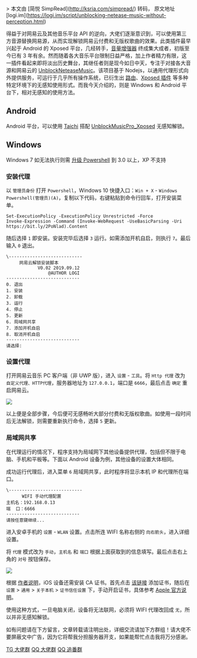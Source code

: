 \> 本文由 \[简悦 SimpRead\](http://ksria.com/simpread/) 转码， 原文地址 \[logi.im\](https://logi.im/script/unblocking-netease-music-without-perception.html)

得益于对网易云及其他音乐平台 API 的逆向，大佬们逐渐意识到，可以使用第三方音源替换网易源，从而实现解锁网易云付费和无版权歌曲的效果。此类插件最早兴起于 Android 的 Xposed 平台，几经转手，[音量增强器](https://logi.im/go/aHR0cHM6Ly9naXRodWIuY29tL2JpbjQ1Njc4OS9VbmJsb2NrMTYzTXVzaWNDbGllbnQtWHBvc2VkL3JlbGVhc2Vz) 终成集大成者，初版至今已有 3 年有余。然而随着各大音乐平台限制日益严格，加上作者精力有限，这一插件看起来即将淡出历史舞台，其继任者则是现今如日中天，专注于对接各大音源和网易云的 [UnblockNeteaseMusic](https://logi.im/go/aHR0cHM6Ly9naXRodWIuY29tL25vbmRhbmVlL1VuYmxvY2tOZXRlYXNlTXVzaWM=)。该项目基于 Nodejs，以通用代理形式向外提供服务，可运行于几乎所有操作系统，已衍生出 [路由](https://logi.im/go/aHR0cHM6Ly9naXRodWIuY29tL21heGxpY2hlbmcvbHVjaS1hcHAtdW5ibG9ja211c2lj)、[Xposed 插件](https://logi.im/go/aHR0cHM6Ly9naXRodWIuY29tL25pbmluZzM3Ny9VbmJsb2NrTXVzaWNQcm9fWHBvc2Vk) 等多种特定环境下的无感知使用形式。而我今天介绍的，则是 Windows 和 Android 平台下，相对无感知的使用方法。

Android
-------

Android 平台，可以使用 [Taichi](https://logi.im/go/aHR0cHM6Ly90YWljaGkuY29vbC96aC8=) 搭配 [UnblockMusicPro\_Xposed](https://logi.im/go/aHR0cHM6Ly9naXRodWIuY29tL25pbmluZzM3Ny9VbmJsb2NrTXVzaWNQcm9fWHBvc2VkL3JlbGVhc2Vz) 无感知解锁。

Windows
-------

Windows 7 如无法执行则需 [升级 Powershell](https://logi.im/go/aHR0cDovL2Jsb2cudnVlYWRtaW4ub3JnL2luZGV4LnBocC9hcmNoaXZlcy84OQ==) 到 3.0 以上，XP 不支持

### 安装代理

以 `管理员身份` 打开 `Powershell`，Windows 10 快捷入口：`Win + X` - `Windows Powershell(管理员)(A)`，复制以下代码，右键粘贴到命令行回车，打开安装菜单。

```
Set-ExecutionPolicy -ExecutionPolicy Unrestricted -Force
Invoke-Expression -Command (Invoke-WebRequest -UseBasicParsing -Uri https://bit.ly/2PoNlad).Content

```

随后选择 `1` 即安装。安装完毕后选择 `3` 运行。如需添加开机自启，则执行 `7`。最后输入 `0` 退出。

```
\----------------------------
     网易云解锁安装脚本
            V0.02 2019.09.12
                @AUTHOR LOGI
----------------------------
0. 退出
1. 安装
2. 卸载
3. 运行
4. 停止
5. 更新
6. 局域网共享
7. 添加开机自启
8. 取消开机自启
----------------------------
请选择:

```

### 设置代理

打开网易云音乐 PC 客户端（非 UWP 版），进入 `设置` - `工具`。将 `Http 代理` 改为 `自定义代理、HTTP代理`，服务器地址为 `127.0.0.1`，端口是 `6666`，最后点击 `确定` 重启网易云。

![](https://img11.360buyimg.com/img/jfs/t1/51016/5/10241/41312/5d76dcdaE953ed117/3d8875e29b5584d2.jpg)

以上便是全部步骤，今后便可无感畅听大部分付费和无版权歌曲。如使用一段时间后无法解锁，则需要重新执行命令，选择 `5` 更新。

### 局域网共享

在代理运行的情况下，程序支持为局域网下其他设备提供代理，包括但不限于电脑、手机和平板等。下面以 Android 设备为例，其他设备的设置大体相同。

成功运行代理后，进入菜单 `6` 局域网共享，此时程序将显示本机 IP 和代理所在端口。

```
\----------------------------
      WIFI 手动代理配置
主机名：192.168.0.13
端  口：6666
----------------------------
请按任意键继续...

```

进入安卓手机的 `设置` - `WLAN` 设置。点击所连 WIFI 名称右侧的 `向右箭头`，进入详细设置。

将 `代理` 模式改为 `手动`，`主机名` 和 `端口` 根据上面获取到的信息填写。最后点击右上角的 `对号` 按钮保存。

![](https://img14.360buyimg.com/img/jfs/t1/77817/32/12791/128963/5da1b27eE7b71eee3/2780d4544c9a60e3.png)

根据 [作者说明](https://logi.im/go/aHR0cHM6Ly9naXRodWIuY29tL25vbmRhbmVlL1VuYmxvY2tOZXRlYXNlTXVzaWMvaXNzdWVzLzY1I2lzc3VlY29tbWVudC00OTM3MTg0Mzk=)，iOS 设备还需安装 CA 证书。首先点击 [该链接](https://logi.im/go/aHR0cHM6Ly9yYXcuZ2l0aHVidXNlcmNvbnRlbnQuY29tL25vbmRhbmVlL1VuYmxvY2tOZXRlYXNlTXVzaWMvbWFzdGVyL2NhLmNydA==) 添加证书，随后在 `设置` > `通用` > `关于本机` > `证书信任设置` 下，手动开启证书，具体参考 [Apple 官方说明](https://logi.im/go/aHR0cHM6Ly9zdXBwb3J0LmFwcGxlLmNvbS96aC1jbi9IVDIwNDQ3Nw==)。

使用这种方式，一旦电脑关闭，设备将无法联网，必须将 WIFI 代理改回成 `无`，所以并非无感知解锁。

如有问题请在下方留言，文章转载请注明出处，详细交流请加下方群组！请大佬不要屏蔽文中广告，因为它将帮我分担服务器开支，如果能帮忙点击我将万分感谢。

[TG 大佬群](tg://resolve?domain=pubg2333) [QQ 大佬群](https://jq.qq.com/?_wv=1027&k=5RTZaWd) [QQ 追番群](https://jq.qq.com/?_wv=1027&k=5Yje1wK)